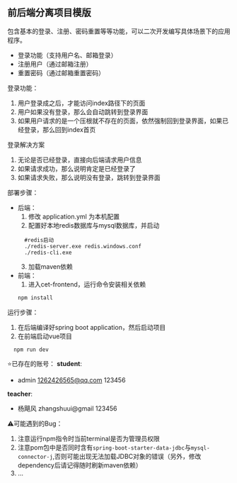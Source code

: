 ## 前后端分离项目模版

包含基本的登录、注册、密码重置等等功能，可以二次开发编写具体场景下的应用程序。

* 登录功能（支持用户名、邮箱登录）
* 注册用户（通过邮箱注册）
* 重置密码（通过邮箱重置密码）

登录功能：
1. 用户登录成之后，才能访问index路径下的页面
2. 用户如果没有登录，那么会自动跳转到登录界面
3. 如果用户请求的是一个压根就不存在的页面，依然强制回到登录界面，如果已经登录，那么回到index首页

登录解决方案
1. 无论是否已经登录，直接向后端请求用户信息
2. 如果请求成功，那么说明肯定是已经登录了
3. 如果请求失败，那么说明没有登录，跳转到登录界面


部署步骤：
- 后端：
  1. 修改 application.yml 为本机配置
  2. 配置好本地redis数据库与mysql数据库，并启动
  ```shell
    #redis启动
    ./redis-server.exe redis.windows.conf
    ./redis-cli.exe 
  ```
  3. 加载maven依赖
- 前端：
  1. 进入cet-frontend，运行命令安装相关依赖
  ```sh
  npm install
  ```
运行步骤：
1. 在后端编译好spring boot application，然后启动项目
2. 在前端启动vue项目
```shell
  npm run dev
```

⭐已存在的账号：
**student**:
- admin 1262426565@qq.com 123456

**teacher**:
- 杨飓风 zhangshuui@gmail 123456

⚠️可能遇到的Bug：
1. 注意运行npm指令时当前terminal是否为管理员权限
2. 注意pom包中是否同时含有`spring-boot-starter-data-jdbc`与`mysql-connector-j`,否则可能出现无法加载JDBC对象的错误（另外，修改dependency后请记得随时刷新maven依赖）
3. ...
